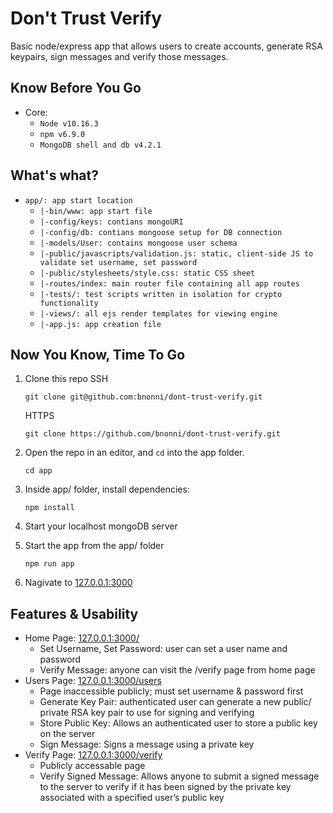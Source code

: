 # Don't Trust Verify
Basic node/express app that allows users to create accounts, generate RSA keypairs, sign messages and verify those messages.

## Know Before You Go
* Core:
   - `Node v10.16.3`
   - `npm v6.9.0`
   - `MongoDB shell and db v4.2.1`

## What's what?
* `app/: app start location`
   - `|-bin/www: app start file`
   - `|-config/keys: contians mongoURI`
   - `|-config/db: contians mongoose setup for DB connection`
   - `|-models/User: contains mongoose user schema`
   - `|-public/javascripts/validation.js: static, client-side JS to validate set username, set password`
   - `|-public/stylesheets/style.css: static CSS sheet`
   - `|-routes/index: main router file containing all app routes`
   - `|-tests/: test scripts written in isolation for crypto functionality`
   - `|-views/: all ejs render templates for viewing engine`
   - `|-app.js: app creation file`

## Now You Know, Time To Go
1. Clone this repo
   SSH
   ```
   git clone git@github.com:bnonni/dont-trust-verify.git
   ```
   HTTPS
   ```
   git clone https://github.com/bnonni/dont-trust-verify.git
   ```

2. Open the repo in an editor, and `cd` into the app folder. 
   ```
   cd app
   ```

3. Inside app/ folder, install dependencies:
   ```
   npm install
   ```

4. Start your localhost mongoDB server

5. Start the app from the app/ folder 
   ```
   npm run app
   ```

6. Nagivate to [127.0.0.1:3000](http://127.0.0.1:3000)

## Features & Usability
* Home Page: [127.0.0.1:3000/](http://127.0.0.1:3000/)
   - Set Username, Set Password: user can set a user name and password
   - Verify Message: anyone can visit the /verify page from home page
* Users Page: [127.0.0.1:3000/users](http://127.0.0.1:3000/users)
   - Page inaccessible publicly; must set username & password first
   - Generate Key Pair: authenticated user can generate a new public/ private RSA key pair to use for signing and verifying
   - Store Public Key: Allows an authenticated user to store a public key on the server
   - Sign Message: Signs a message using a private key
* Verify Page: [127.0.0.1:3000/verify](http://127.0.0.1:3000/verify)
   - Publicly accessable page
   - Verify Signed Message: Allows anyone to submit a signed message to the server to verify if it has been signed by the private key associated with a specified user’s public key




